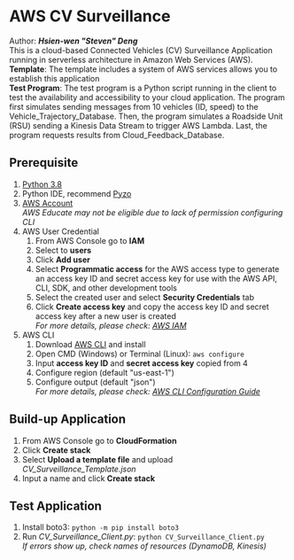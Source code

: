 # AWS CV Surveillance
Author: ***Hsien-wen "Steven" Deng***\
This is a cloud-based Connected Vehicles (CV) Surveillance Application running in serverless architecture in Amazon Web Services (AWS). 
**Template**: The template includes a system of AWS services allows you to establish this application\
**Test Program**: The test program is a Python script running in the client to test the availability and accessibility to your cloud application. The program first simulates sending messages from 10 vehicles (ID, speed) to the Vehicle_Trajectory_Database. Then, the program simulates a Roadside Unit (RSU) sending a Kinesis Data Stream to trigger AWS Lambda. Last, the program requests results from Cloud_Feedback_Database.

## Prerequisite
1. [Python 3.8](https://www.python.org/downloads/)
2. Python IDE, recommend [Pyzo](https://pyzo.org/start.html)
3. [AWS Account](https://aws.amazon.com/)\
   *AWS Educate may not be eligible due to lack of permission configuring CLI*
4. AWS User Credential 
   1) From AWS Console go to **IAM**
   2) Select to **users**
   3) Click **Add user**
   4) Select **Programmatic access** for the AWS access type to generate an access key ID and secret access key for use with the AWS API, CLI, SDK, and other development tools
   5) Select the created user and select **Security Credentials** tab
   6) Click **Create access key** and copy the access key ID and secret access key after a new user is created\
*For more details, please check: [AWS IAM](https://docs.aws.amazon.com/IAM/latest/UserGuide/id_users_create.html)*
5. AWS CLI
   1) Download [AWS CLI](https://docs.aws.amazon.com/cli/latest/userguide/install-cliv2.htm) and install 
   2) Open CMD (Windows) or Terminal (Linux): `aws configure`
   3) Input **access key ID** and **secret access key** copied from 4
   4) Configure region (default "us-east-1")
   5) Configure output (default "json")\
*For more details, please check: [AWS CLI Configuration Guide](https://docs.aws.amazon.com/cli/latest/userguide/cli-configure-quickstart.html)*
   
## Build-up Application
1. From AWS Console go to **CloudFormation**
2. Click **Create stack**
3. Select **Upload a template file** and upload *CV_Surveillance_Template.json*
4. Input a name and click **Create stack**

## Test Application
1. Install boto3: `python -m pip install boto3`
2. Run *CV_Surveillance_Client.py*: `python CV_Surveillance_Client.py`\
*If errors show up, check names of resources (DynamoDB, Kinesis)*
